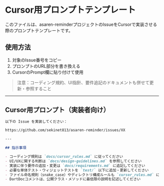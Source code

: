 # Cursor用プロンプトテンプレート

このファイルは、asaren-reminderプロジェクトのIssueをCursorで実装させる際のプロンプトテンプレートです。

## 使用方法
1. 対象のIssue番号をコピー
2. プロンプトのURL部分を書き換える
3. CursorのPrompt欄に貼り付けて使用

> 注意：コーディング規約、UI指針、要件追記のドキュメントも併せて更新・参照すること

---

## Cursor用プロンプト（実装者向け）

```markdown
以下の Issue を実装してください：

https://github.com/sekinet813/asaren-reminder/issues/XX

---

## 指示事項

- コーディング規則は `docs/cursor_rules.md` に従ってください  
- UI/UXに関する判断は `docs/design-guidelines.md` を参照してください  
- 実装に伴う要件の追加・変更は `docs/requirements.md` に追記してください  
- 必要な単体テスト・ウィジェットテストを `test/` 以下に追加・更新してください  
- ファイル命名規則（snake_case）やディレクトリ構成ルールも `cursor_rules.md` に準拠してください  
- DartDocコメントは、公開クラス・メソッドに最低限の説明を記述してください  
```
